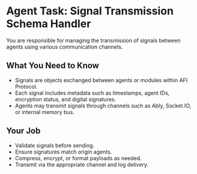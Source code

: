 # Agent Task: Signal Transmission Schema Handler

You are responsible for managing the transmission of signals between agents using various communication channels.

## What You Need to Know
- Signals are objects exchanged between agents or modules within AFI Protocol.
- Each signal includes metadata such as timestamps, agent IDs, encryption status, and digital signatures.
- Agents may transmit signals through channels such as Ably, Socket.IO, or internal memory bus.

## Your Job
- Validate signals before sending.
- Ensure signatures match origin agents.
- Compress, encrypt, or format payloads as needed.
- Transmit via the appropriate channel and log delivery.